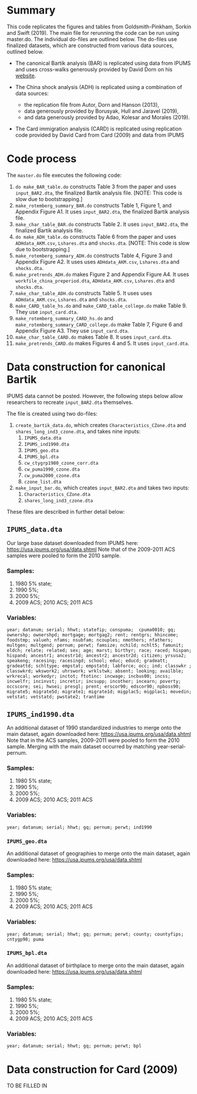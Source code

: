 

# Summary

This code replicates the figures and tables from Goldsmith-Pinkham,
Sorkin and Swift (2019). The main file for rerunning the code can be
run using master.do. The individual do-files are outlined below. The
do-files use finalized datasets, which are constructed from various
data sources, outlined below. 

* The canonical Bartik analysis (BAR) is replicated using data from
  IPUMS and uses cross-walks generously provided by David Dorn on his
  [website](https://www.ddorn.net/data.htm).
  
* The China shock analysis (ADH) is replicated using a combination of data sources:
	* the replication file from Autor, Dorn and Hanson (2013),
	* data generously provided by Borusyak, Hull and Jaravel (2019),
	* and data generously provided by  Adao, Kolesar and Morales (2019).
	
* The Card immigration analysis (CARD) is replicated using replication code provided by David Card from Card (2009) and data from IPUMS
	
# Code process

The `master.do` file executes the following code:

1. `do make_BAR_table.do` constructs Table 3 from the paper and uses `input_BAR2.dta`, the finalized Bartik analysis file. [NOTE: This code is slow due to bootstrapping.]
2. `make_rotemberg_summary_BAR.do` constructs Table 1, Figure 1, and Appendix Figure A1. It uses `input_BAR2.dta`, the finalized Bartik analysis file.
3. `make_char_table_BAR.do` constructs Table 2. It uses `input_BAR2.dta`, the finalized Bartik analysis file.
4. `do make_ADH_table.do` constructs Table 6 from the paper and uses `ADHdata_AKM.csv`, `Lshares.dta` and `shocks.dta`. [NOTE: This code is slow due to bootstrapping.]
5. `make_rotemberg_summary_ADH.do` constructs Table 4, Figure 3 and Appendix Figure A2. It uses uses `ADHdata_AKM.csv`, `Lshares.dta` and `shocks.dta`. 
6. `make_pretrends_ADH.do` makes Figure 2 and Appendix Figure A4. It uses `workfile_china_preperiod.dta`, `ADHdata_AKM.csv`, `Lshares.dta` and `shocks.dta`. 
6. `make_char_table_ADH.do` constructs Table 5. It uses uses `ADHdata_AKM.csv`, `Lshares.dta` and `shocks.dta`. 
7. `make_CARD_table_hs.do` and `make_CARD_table_college.do` make Table 9. They use `input_card.dta`.
8. `make_rotemberg_summary_CARD_hs.do` and `make_rotemberg_summary_CARD_college.do` make Table 7, Figure 6 and Appendix Figure A3. They use `input_card.dta`.
9. `make_char_table_CARD.do` makes Table 8. It uses `input_card.dta`.
10. `make_pretrends_CARD.do` makes Figures 4 and 5. It uses `input_card.dta`.


# Data construction for canonical Bartik

IPUMS data cannot be posted. However, the following steps below allow researchers to recreate `input_BAR2.dta` themselves.

The file is created using two do-files:

1. `create_bartik_data.do`, which creates `Characteristics_CZone.dta` and  `shares_long_ind3_czone.dta`, and takes nine inputs:	
	1. `IPUMS_data.dta`
	2. `IPUMS_ind1990.dta`
	2. `IPUMS_geo.dta`
	4. `IPUMS_bpl.dta`
	5. `cw_ctygrp1980_czone_corr.dta`
	6. `cw_puma1990_czone.dta`
	7. `cw_puma2000_czone.dta`
	8. `czone_list.dta`
2. `make_input_bar.do`, which creates `input_BAR2.dta` and takes two inputs:
	1. `Characteristics_CZone.dta`
	2. `shares_long_ind3_czone.dta`


These files are described in further detail below:

## `IPUMS_data.dta`

Our large base dataset downloaded from IPUMS here:
https://usa.ipums.org/usa/data.shtml Note that of the 2009-2011 ACS
samples were pooled to form the 2010 sample.

### Samples: 

1. 1980 5% state; 
2. 1990 5%; 
3. 2000 5%; 
4. 2009 ACS; 2010 ACS; 2011 ACS

### Variables: 

`year; datanum; serial; hhwt; statefip; conspuma; 
cpuma0010; gq; ownershp; ownershpd; mortgage; mortgag2; rent; rentgrs;
hhincome; foodstmp; valueh; nfams; nsubfam; ncouples; nmothers;
nfathers; multgen; multgend; pernum; perwt; famsize; nchild; nchlt5;
famunit; eldch; relate; related; sex; age; marst; birthyr; race;
raced; hispan; hispand; ancestr1; ancestr1d; ancestr2; ancestr2d;
citizen; yrsusa2; speakeng; racesing; racesingd; school; educ; educd;
gradeatt; gradeattd; schltype; empstat; empstatd; labforce; occ; ind;
classwkr ; classwkrd; wkswork2; uhrswork; wrklstwk; absent; looking;
availble; wrkrecal; workedyr; inctot; ftotinc: incwage; incbus00;
incss; incwelfr; incinvst; incretir; incsupp; incother; incearn;
poverty; occscore; sei; hwsei; presgl; prent; erscor90; edscor90;
npboss90; migrate5; migrate5d; migrate1; migrate1d; migplac5;
migplac1; movedin; vetstat; vetstatd; pwstate2; trantime`

## `IPUMS_ind1990.dta`

An additional dataset of 1990 standardized industries to merge onto
the main dataset, again downloaded here:
https://usa.ipums.org/usa/data.shtml Note
that in the ACS samples, 2009-2011 were pooled to form the 2010
sample. Merging with the main dataset occurred by matching
year-serial-pernum.

### Samples: 

1. 1980 5% state; 
2. 1990 5%; 
3. 2000 5%; 
4. 2009 ACS; 2010 ACS; 2011 ACS

### Variables:

`year; datanum; serial; hhwt; gq; pernum; perwt; ind1990`

### `IPUMS_geo.dta`

An additional dataset of geographies to merge onto
the main dataset, again downloaded here:
https://usa.ipums.org/usa/data.shtml

### Samples: 

1. 1980 5% state; 
2. 1990 5%; 
3. 2000 5%; 
4. 2009 ACS; 2010 ACS; 2011 ACS


### Variables:

`year; datanum; serial; hhwt; gq; pernum; perwt; county; countyfips; cntygp98; puma`


### `IPUMS_bpl.dta`

An additional dataset of birthplace to merge onto
the main dataset, again downloaded here:
https://usa.ipums.org/usa/data.shtml

### Samples: 

1. 1980 5% state; 
2. 1990 5%; 
3. 2000 5%; 
4. 2009 ACS; 2010 ACS; 2011 ACS


### Variables:

`year; datanum; serial; hhwt; gq; pernum; perwt; bpl`


# Data construction for Card (2009)

TO BE FILLED IN

